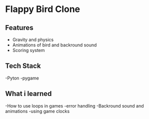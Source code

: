 # Flappy Bird Clone 

## Features 
- Gravity and physics
- Animations of bird and backround sound
- Scoring system

## Tech Stack
-Pyton 
-pygame 

## What i learned 
-How to use loops in games 
-error handling 
-Backround sound and animations 
-using game clocks 
